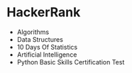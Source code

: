 # HackerRank

 - Algorithms
 - Data Structures
 - 10 Days Of Statistics
 - Artificial Intelligence
 - Python Basic Skills Certification Test
